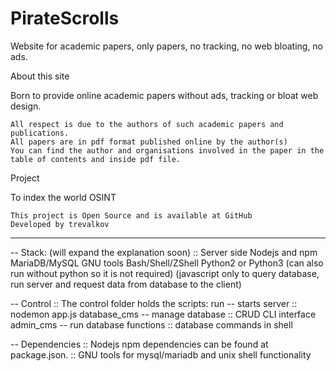 # PirateScrolls
Website for academic papers, only papers, no tracking, no web bloating, no ads.
 
 About this site

Born to provide online academic papers without ads, tracking or bloat web design.

    All respect is due to the authors of such academic papers and publications.
    All papers are in pdf format published online by the author(s)
    You can find the author and organisations involved in the paper in the table of contents and inside pdf file.


Project

To index the world OSINT

    This project is Open Source and is available at GitHub
    Developed by trevalkov

*********************************************************************************************************************************
-- Stack: (will expand the explanation soon)
:: Server side
Nodejs and npm
MariaDB/MySQL
GNU tools
Bash/Shell/ZShell
Python2 or Python3 (can also run without python so it is not required)
(javascript only to query database, run server and request data from database to the client)

-- Control
:: The control folder holds the scripts:
run -- starts server :: nodemon app.js
database_cms -- manage database :: CRUD CLI interface
admin_cms -- run database functions :: database commands in shell

-- Dependencies
:: Nodejs npm dependencies can be found at package.json.
:: GNU tools for mysql/mariadb and unix shell functionality
